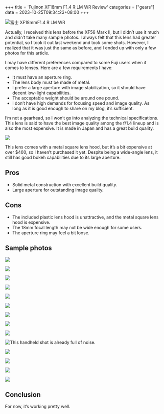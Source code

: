 +++
title = 'Fujinon XF18mm F1.4 R LM WR Review'
categories = ["gears"]
date = 2023-10-25T09:34:23+08:00
+++

![富士 XF18mmF1.4 R LM WR](//static.fatesinger.com/2023/09/e6zsd2fgagf698b4.jpg)

Actually, I received this lens before the XF56 Mark II, but I didn’t use it much and didn’t take many sample photos. I always felt that this lens had greater potential, so I took it out last weekend and took some shots. However, I realized that it was just the same as before, and I ended up with only a few photos for this article.

I may have different preferences compared to some Fuji users when it comes to lenses. Here are a few requirements I have:

-   It must have an aperture ring.
-   The lens body must be made of metal.
-   I prefer a large aperture with image stabilization, so it should have decent low-light capabilities.
-   The acceptable weight should be around one pound.
-   I don’t have high demands for focusing speed and image quality. As long as it is good enough to share on my blog, it’s sufficient.

I’m not a gearhead, so I won’t go into analyzing the technical specifications. This lens is said to have the best image quality among the f/1.4 lineup and is also the most expensive. It is made in Japan and has a great build quality.

![](//static.fatesinger.com/2023/09/hey0l89rxxisj40g.jpg)

This lens comes with a metal square lens hood, but it’s a bit expensive at over $400, so I haven’t purchased it yet. Despite being a wide-angle lens, it still has good bokeh capabilities due to its large aperture.

## Pros

-   Solid metal construction with excellent build quality.
-   Large aperture for outstanding image quality.

## Cons

-   The included plastic lens hood is unattractive, and the metal square lens hood is expensive.
-   The 18mm focal length may not be wide enough for some users.
-   The aperture ring may feel a bit loose.

## Sample photos

![](//static.fatesinger.com/2023/09/wc2rn0cq7z6cajzv.jpg)

![](//static.fatesinger.com/2023/09/xbjd2ydtkob0beu7.jpg)

![](//static.fatesinger.com/2023/09/3l1v4byy79zxwdg7.jpg)

![](//static.fatesinger.com/2023/09/v44bq6lrcjcz7stf.jpg)

![](//static.fatesinger.com/2023/09/n9oij4zqd6fwxrsv.jpg)

![](//static.fatesinger.com/2023/09/rkcrwpm8ti2ydle4.jpg)

![](//static.fatesinger.com/2023/09/y2uiyc53b4nr74kq.jpg)

![](//static.fatesinger.com/2023/09/57h4670c99zi3x8k.jpg)

![](//static.fatesinger.com/2023/09/kdazrvy1uon27ua8.jpg)

![This handheld shot is already full of noise.](//static.fatesinger.com/2023/09/2e2x0glommu7gp38.jpg)

![](//static.fatesinger.com/2023/08/me138diy97pskjzt.jpg)

![](//static.fatesinger.com/2023/08/hiei62sxtmsadzpr.jpg)

![](//static.fatesinger.com/2023/08/m76hhxxri8zz1a38.jpg)

![](//static.fatesinger.com/2023/08/r95og36a35mweu95.jpg)

## Conclusion

For now, it’s working pretty well.
